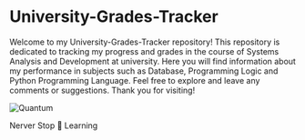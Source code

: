 # University-Grades-Tracker

Welcome to my University-Grades-Tracker repository! This repository is dedicated to tracking my progress and grades in the course of Systems Analysis and Development at university. Here you will find information about my performance in subjects such as Database, Programming Logic and Python Programming Language. Feel free to explore and leave any comments or suggestions. Thank you for visiting!

![Quantum](https://github.com/FabianaCampanari/University-Grades-Tracker/assets/113218619/032bffdf-4232-4753-a765-8b7764498f90)


Nerver Stop 🚀 Learning
